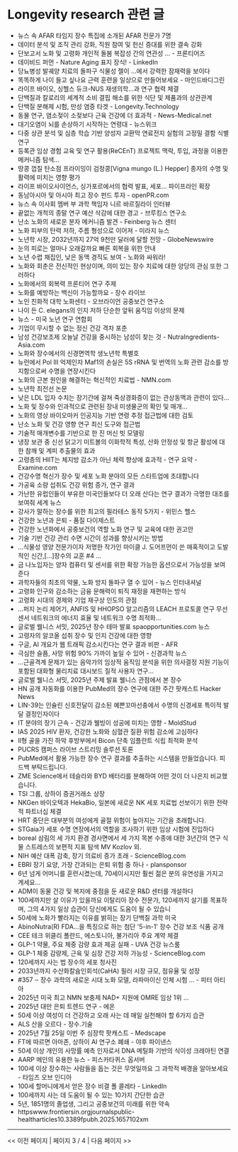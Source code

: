# Longevity research 관련 글

- 뉴스 속 AFAR 타임지 장수 특집에 소개된 AFAR 전문가 7명
- 데이터 분석 및 조직 관리 강화, 직원 참여 및 헌신 증대를 위한 결속 강화
- 단보고서 노화 및 고령화 개인적 돌봄 복잡성 간의 연관성 ... - 프론티어즈
- 데이비드 퍼먼 - Nature Aging 표지 장식! - LinkedIn
- 당뇨병성 발궤양 치료의 돌파구 식물성 젤이 ...에서 강력한 잠재력을 보이다
- 똑똑하게 나이 들고 싶나요 근력 훈련을 일상으로 만들어보세요 - 마인드바디그린
- 라이프 바이오, 싱헬스 듀크-NUS 재생의학…과 연구 협력 체결
- 단백질과 칼로리의 세계적 소비 결핍 해소를 위한 식단 및 제품과의 상관관계
- 단백질 분해제 시험, 만성 염증 타겟 - Longevity.Technology
- 동물 연구, 염소젖이 소젖보다 근육 건강에 더 효과적 - News-Medical.net
- 대기오염이 뇌를 손상하기 시작하는 연령대 - 뉴스위크
- 다중 상관 분석 및 심층 학습 기반 양성자 교환막 연료전지 실험의 고정밀 결함 식별 연구
- 등록관 임상 경험 교육 및 연구 활용(ReCEnT) 프로젝트 맥락, 투입, 과정을 이용한 메커니즘 탐색…
- 땅콩 껍질 탄소점 프라이밍이 검정콩[Vigna mungo (L.) Hepper] 종자의 수명 및 활력에 미치는 영향 평가
- 라이프 바이오사이언스, 싱가포르에서의 협력 발표, 세포… 파이프라인 확장
- 동남아시아 및 아시아 최고 장수 펀드 투자 - openPR.com
- 뉴스 속 이사회 멤버 부 과학 책임자 니르 바르질라이 인터뷰
- 끝없는 개척의 종말 연구 예산 삭감에 대한 경고 - 브루킹스 연구소
- 난소 노화의 새로운 분자 메커니즘 발견 - Feinberg 뉴스 센터
- 노화 피부의 탄력 저하, 주름 형성으로 이어져 - 미라지 뉴스
- 노년학 시장, 2032년까지 27억 9천만 달러에 달할 전망 - GlobeNewswire
- 눈의 피로는 얼마나 오래갈까요 빠른 회복을 위한 안내
- 노년 수렵 채집인, 낮은 동맥 경직도 보여 - 노화와 싸워라!
- 노화와 회춘은 전신적인 현상이며, 의미 있는 장수 치료에 대한 양당의 관심 또한 그러하다
- 노화에서의 회복력  프론티어 연구 주제
- 노화를 예방하는 백신이 가능할까요 - 장수 라이브
- 노인 친화적 대학  노화센터 - 오브라이언 공중보건 연구소
- 나이 든 C. elegans의 인지 저하 단순한 앞뒤 움직임 이상의 문제
- 뉴스 - 미국 노년 연구 연합회
- 기업이 무시할 수 없는 정신 건강 격차  포춘
- 남성 건강보조제 오늘날 건강을 중시하는 남성이 찾는 것 - NutraIngredients-Asia.com
- 노화와 장수에서의 신경면역학 생노년학 특별호
- 뉴런에서 Pol III 억제인자 Maf1의 손실은 5S rRNA 및 번역의 노화 관련 감소를 방지함으로써 수명을 연장시킨다
- 노화의 근본 원인을 해결하는 혁신적인 치료법 - NMN.com
- 노년학 최전선  논문
- 낮은 LDL 입자 수치는 장기간에 걸쳐 죽상경화증이 없는 관상동맥과 관련이 있다…
- 노화 및 장수와 인과적으로 관련된 장내 미생물군의 확인 및 매개...
- 노화의 영상 바이오마커 인공지능 기반 연령 추정 접근법에 대한 검토
- 난소 노화 및 건강 영향 연구 최신 도구와 접근법
- 기술적 매개변수를 기반으로 한 진 머신 빗 모델링
- 냉장 보관 중 신선 닭고기 미트볼의 이화학적 특성, 산화 안정성 및 항균 활성에 대한 참깨 및 계피 추출물의 효과
- 고령층의 HIIT는 체지방 감소가 아닌 체력 향상에 효과적 - 연구 요약 - Examine.com
- 건강수명 혁신가 장수 및 세포 노화 분야의 모든 스타트업에 초대합니다
- 가공육 소량 섭취도 건강 위험 증가, 연구 결과
- 가난한 유럽인들이 부유한 미국인들보다 더 오래 산다는 연구 결과가 극명한 대조를 보여줘  세계 뉴스
- 강사가 말하는 장수를 위한 최고의 필라테스 동작 5가지 - 위민스 헬스
- 건강한 노년과 은퇴 - 품질 다이제스트
- 건강한 노년화에서 공중보건의 역할 노화 연구 및 교육에 대한 권고안
- 기술 기반 건강 관리 수면 시간이 성과를 향상시키는 방법
- …식물성 영양 전문가이자 저명한 작가인 마이클 J. 도어프먼이 쓴 매혹적이고 도발적인 신간,[…]장수의 교훈 #4 …
- 금 나노입자는 양자 컴퓨터 및 센서를 위한 확장 가능한 옵션으로서 가능성을 보여준다
- 과학자들의 최초의 약물, 노화 방지 돌파구 열 수 있어 - 뉴스 인터내셔널
- 고령화 인구와 감소하는 금융 문해력이 퇴직 재정을 재편하는 방식
- 고령화 시대의 경제와 기업 재구상 인도의 관점
- …퍼지 논리 제어기, ANFIS 및 HHOPSO 알고리즘의 LEACH 프로토콜 연구 무선 센서 네트워크의 에너지 효율 및 네트워크 수명 최적화…
- 글로벌 웰니스 서밋, 2025년 장수 테마 발표  spaopportunities.com 뉴스
- 고령자의 알코올 섭취 장수 및 인지 건강에 대한 영향
- 구글, AI 개요가 웹 트래픽 감소시킨다는 연구 결과 비판 - AFR
- 극심한 슬픔, 사망 위험 90% 가까이 높일 수 있어 - 신경과학 뉴스
- …근골격계 문제가 있는 음악가의 임상적 움직임 분석을 위한 의사결정 지원 기능이 포함된 대화형 물리치료 대시보드 질적 사용자 연구…
- 글로벌 웰니스 서밋, 2025년 주제 발표 웰니스 관점에서 본 장수
- HN 공개 자동화를 이용한 PubMed의 장수 연구에 대한 주간 팟캐스트  Hacker News
- LIN-39는 인슐린 신호전달이 감소된 예쁜꼬마선충에서 수명의 신경세포 특이적 발달 결정인자이다
- IT 분야의 장기 근속 - 건강과 웰빙이 성공에 미치는 영향 - MoldStud
- IAS 2025 HIV 환자, 건강한 노화와 심혈관 질환 위험 감소에 고심하다
- II형 골을 가진 하악 후방부에서 Bicon 단축 임플란트 식립 최적화 분석
- PUCRS 캠퍼스 라이브 스트리밍  솔루션 토론
- PubMed에서 활용 가능한 장수 연구 결과를 추출하는 시스템을 만들었습니다. 피드백 부탁드립니다.
- ZME Science에서 테슬라와 BYD 배터리를 분해하여 어떤 것이 더 나은지 비교했습니다.
- TSI 그룹, 상하이 증권거래소 상장
- NKGen 바이오텍과 HekaBio, 일본에 새로운 NK 세포 치료법 선보이기 위한 전략적 파트너십 체결
- HRT 중단은 대부분의 여성에게 골절 위험이 높아지는 기간을 초래합니다.
- STGaia가 세포 수명 연장에서의 역할을 조사하기 위한 임상 시험에 진입하다
- boreal 삼림의 세 가지 환경 경사면에서 세 가지 목본 수종에 대한 3년간의 연구 식물 스트레스의 보편적 지표 탐색 MV Kozlov 외.
- NIH 예산 대폭 감축, 장기 의료비 증가 초래 - ScienceBlog.com
- EBRI 장기 요양, 가장 간과되는 은퇴 위험 중 하나 - plansponsor
- 6년 넘게 어머니를 훈련시켰는데, 70세이시지만 훨씬 젊은 분의 유연성을 가지고 계세요…
- ADM이 동물 건강 및 복지에 중점을 둔 새로운 R&D 센터를 개설하다
- 100세까지만 살 이유가 있을까요 이탈리아 장수 전문가, 120세까지 살기를 목표하며, 그의 4가지 일상 습관이 당신에게도 도움이 될 수 있습니
- 50세에 노화가 빨라지는 이유를 밝히는 장기 단백질  과학 미국
- AbinoNutra(R) FDA…을 특징으로 하는 첨단 '5-in-1' 장수 건강 보조 식품 공개
- CEE 테크 위클리 폴란드, 에스토니아, 불가리아 주요 계약 체결
- GLP-1 약물, 주요 체중 감량 효과 제공 실패 - UVA 건강 뉴스룸
- GLP-1 체중 감량제, 근육 및 심장 건강 저하 가능성 - ScienceBlog.com
- 120세까지 사는 법 장수의 세포 청사진
- 2033년까지 수산화칼슘인회석(CaHA) 필러 시장 규모, 점유율 및 성장
- #357 ‒ 장수 과학의 새로운 시대 노화 모델, 라파마이신 인체 시험 ... - 피터 아티아
- 2025년 미국 최고 NMN 보충제 NAD+ 지원에 OMRE 임상 1위 ...
- 2025년 대만 은퇴 트렌드 연구 - 에온
- 50세 이상 여성이 더 건강하고 오래 사는 데 매일 실천해야 할 6가지 습관
- ALS 산을 오르다 - 장수.기술
- 2025년 7월 25일 이번 주 심장학 팟캐스트 - Medscape
- FT에 따르면 아마존, 상하이 AI 연구소 폐쇄 - 야후 파이낸스
- 50세 이상 개인의 사망률 예측 인자로서 DNA 메틸화 기반의 식이성 크레아틴 연결
- AARP 메인의 유용한 뉴스 - 피스카타퀴스 옵서버
- 100세 이상 장수하는 사람들을 돕는 것은 무엇일까요 그 과학적 배경을 알아보세요  - 타임즈 오브 인디아
- 100세 할머니에게서 얻은 장수 비결  폴 콜레타 - LinkedIn
- 100세까지 사는 데 도움이 될 수 있는 10가지 간단한 습관
- 5년, 1851명의 졸업생, 그리고 공중보건의 미래를 위한 약속
- httpswww.frontiersin.orgjournalspublic-healtharticles10.3389fpubh.2025.1657102xm

---
<< 이전 페이지  |  페이지 3 / 4  |  다음 페이지 >>